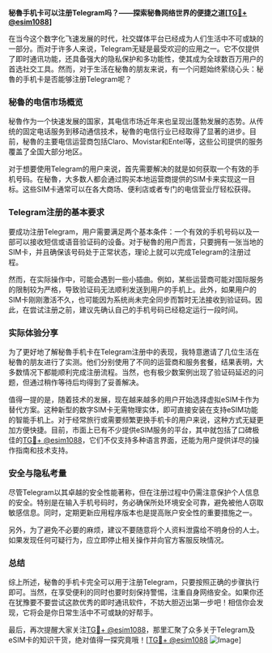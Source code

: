 **秘魯手机卡可以注册Telegram吗？——探索秘魯网络世界的便捷之道[[TG💪+ @esim1088](https://t.me/s/esim1088)]**

在当今这个数字化飞速发展的时代，社交媒体平台已经成为人们生活中不可或缺的一部分。而对于许多人来说，Telegram无疑是最受欢迎的应用之一。它不仅提供了即时通讯功能，还具备强大的隐私保护和多功能性，使其成为全球数百万用户的首选社交工具。然而，对于生活在秘魯的朋友来说，有一个问题始终萦绕心头：秘魯的手机卡是否能够注册Telegram呢？

### 秘魯的电信市场概览

秘魯作为一个快速发展的国家，其电信市场近年来也呈现出蓬勃发展的态势。从传统的固定电话服务到移动通信技术，秘魯的电信行业已经取得了显著的进步。目前，秘魯的主要电信运营商包括Claro、Movistar和Entel等，这些公司提供的服务覆盖了全国大部分地区。

对于想要使用Telegram的用户来说，首先需要解决的就是如何获取一个有效的手机号码。在秘魯，大多数人都会通过购买本地运营商提供的SIM卡来实现这一目标。这些SIM卡通常可以在各大商场、便利店或者专门的电信营业厅轻松获得。

### Telegram注册的基本要求

要成功注册Telegram，用户需要满足两个基本条件：一个有效的手机号码以及一部可以接收短信或语音验证码的设备。对于秘魯的用户而言，只要拥有一张当地的SIM卡，并且确保该号码处于正常状态，理论上就可以完成Telegram的注册过程。

然而，在实际操作中，可能会遇到一些小插曲。例如，某些运营商可能对国际服务的限制较为严格，导致验证码无法顺利发送到用户的手机上。此外，如果用户的SIM卡刚刚激活不久，也可能因为系统尚未完全同步而暂时无法接收到验证码。因此，在尝试注册之前，建议先确认自己的手机号码已经稳定运行一段时间。

### 实际体验分享

为了更好地了解秘魯手机卡在Telegram注册中的表现，我特意邀请了几位生活在秘魯的朋友进行了实测。他们分别使用了不同的运营商和服务套餐，结果表明，大多数情况下都能顺利完成注册流程。当然，也有极少数案例出现了验证码延迟的问题，但通过稍作等待后均得到了妥善解决。

值得一提的是，随着技术的发展，现在越来越多的用户开始选择虚拟eSIM卡作为替代方案。这种新型的数字SIM卡无需物理实体，即可直接安装在支持eSIM功能的智能手机上。对于经常旅行或需要频繁更换手机卡的用户来说，这种方式无疑更加方便快捷。目前，市面上已有不少提供eSIM服务的平台，其中就包括了口碑极佳的[TG💪+ @esim1088](https://t.me/s/esim1088)，它们不仅支持多种语言界面，还能为用户提供详尽的操作指南和技术支持。

### 安全与隐私考量

尽管Telegram以其卓越的安全性能著称，但在注册过程中仍需注意保护个人信息的安全。特别是在输入手机号码时，务必确保所处环境安全可靠，避免被他人窃取敏感信息。同时，定期更新应用程序版本也是提高账户安全性的重要措施之一。

另外，为了避免不必要的麻烦，建议不要随意将个人资料泄露给不明身份的人士。如果发现任何可疑行为，应立即停止相关操作并向官方客服反映情况。

### 总结

综上所述，秘魯的手机卡完全可以用于注册Telegram，只要按照正确的步骤执行即可。当然，在享受便利的同时也要时刻保持警惕，注重自身网络安全。如果你还在犹豫要不要尝试这款优秀的即时通讯软件，不妨大胆迈出第一步吧！相信你会发现，它将会是你日常生活中不可或缺的好帮手。

最后，再次提醒大家关注[TG💪+ @esim1088](https://t.me/s/esim1088)，那里汇聚了众多关于Telegram及eSIM卡的知识干货，绝对值得一探究竟哦！[[TG💪+ @esim1088](https://t.me/s/esim1088) ![Image](https://i.postimg.cc/4NQfJmqS/Snipaste-2025-05-13-00-14-12.png)]
